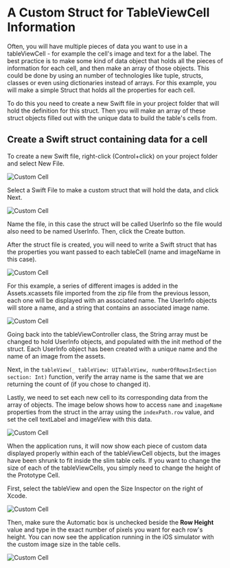 # A Custom Struct for TableViewCell Information

Often, you will have multiple pieces of data you want to use in a tableViewCell - for example the cell's image and text for a the label.  The best practice is to make some kind of data object that holds all the pieces of information for each cell, and then make an array of those objects.  This could be done by using an number of technologies like tuple, structs, classes or even using dictionaries instead of arrays.  For this example, you will make a simple Struct that holds all the properties for each cell.

To do this you need to create a new Swift file in your project folder that will hold the definition for this struct.  Then you will make an array of these struct objects filled out with the unique data to build the table's cells from.

## Create a Swift struct containing data for a cell

To create a new Swift file, right-click (Control+click) on your project folder and select New File.

![Custom Cell](/F2020/assets/img/CustomizeCell_1.png)

Select a Swift File to make a custom struct that will hold the data, and click Next.

![Custom Cell](/F2020/assets/img/CustomizeCell_2.png)

Name the file, in this case the struct will be called UserInfo so the file would also need to be named UserInfo.  Then, click the Create button.

After the struct file is created, you will need to write a Swift struct that has the properties you want passed to each tableCell (name and imageName in this case).

![Custom Cell](/F2020/assets/img/CustomizeCell_3.png)

For this example, a series of different images is added in the Assets.xcassets file imported from the zip file from the previous lesson, each one will be displayed with an associated name.  The UserInfo objects will store a name, and a string that contains an associated image name.

![Custom Cell](/F2020/assets/img/CustomizeCell_4.png)

Going back into the tableViewController class, the String array must be changed to hold UserInfo objects, and populated with the init method of the struct.  Each UserInfo object has been created with a unique name and the name of an image from the assets.

Next, in the `tableView(_ tableView: UITableView, numberOfRowsInSection section: Int)` function, verify the array name is the same that we are returning the count of (if you chose to changed it).

Lastly, we need to set each new cell to its corresponding data from the array of objects.  The image below shows how to access `name` and `imageName` properties from the struct in the array using the `indexPath.row` value, and set the cell textLabel and imageView with this data.

![Custom Cell](/F2020/assets/img/CustomizeCell_5.png)

When the application runs, it will now show each piece of custom data displayed properly within each of the tableViewCell objects, but the images have been shrunk to fit inside the slim table cells.  If you want to change the size of each of the tableViewCells, you simply need to change the height of the Prototype Cell.

First, select the tableView and open the Size Inspector on the right of Xcode.

![Custom Cell](/F2020/assets/img/CustomizeCell_6.png)

Then, make sure the Automatic box is unchecked beside the **Row Height** value and type in the exact number of pixels you want for each row's height. You can now see the application running in the iOS simulator with the custom image size in the table cells.

![Custom Cell](/F2020/assets/img/CustomizeCell_7.png)
